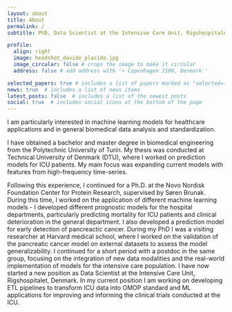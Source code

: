 ```yaml
---
layout: about
title: About
permalink: /
subtitle: PhD, Data Scientist at the Intensive Care Unit, Rigshospitalet

profile:
  align: right
  image: headshot_davide_placido.jpg
  image_circular: false # crops the image to make it circular
  address: false # add address with '> Copenhagen 2100, Denmark '

selected_papers: true # includes a list of papers marked as "selected={true}"
news: true  # includes a list of news items
latest_posts: false  # includes a list of the newest posts
social: true  # includes social icons at the bottom of the page
---
```

I am particularly interested in machine learning models for healthcare applications and in general biomedical data analysis and standardization.

I have obtained a bachelor and master degree in biomedical engineering from the Polytechnic University of Turin. My thesis was conducted at Technical University of Denmark (DTU), where I worked on prediction models for ICU patients. My main focus was expanding current models with features from high-frequency time-series. 

Following this experience, I continued for a Ph.D. at the Novo Nordisk Foundation Center for Protein Research, supervised by Søren Brunak. During this time, I worked on the application of different machine learning models - I developed different prognostic models for the hospital departments, particularly predicting mortality for ICU patients and clinical deterioration in the general department. I also developed a prediction model for early detection of pancreactic cancer. During my PhD I was a visiting researcher at Harvard medical school, where I worked on the validation of the pancreatic cancer model on external datasets to assess the model generalizability. I continued for a short period with a postdoc in the same group, focusing on the integration of new data modalities and the real-world implementation of models for the intensive care population. I have now started a new position as Data Scientist at the Intensive Care Unit, Rigshospitalet, Denmark. In my current position I am working on developing ETL pipelines to transform ICU data into OMOP standard and ML applications for improving and informing the clinical trials conducted at the ICU.
